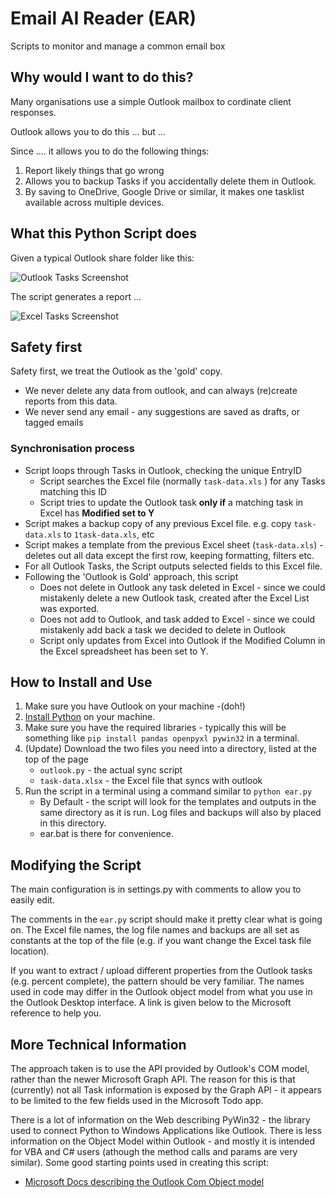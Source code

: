 # Email AI Reader (EAR)

Scripts to monitor and manage a common email box

## Why would I want to do this?

Many organisations use a simple Outlook mailbox to cordinate client responses.

Outlook allows you to do this ... but ...

Since .... it allows you to do the following things:

1. Report likely things that go wrong
1. Allows you to backup Tasks if you accidentally delete them in Outlook.
1. By saving to OneDrive, Google Drive or similar, it makes one tasklist available across multiple devices.

## What this Python Script does

Given a typical Outlook share folder like this:

![Outlook Tasks Screenshot](images/outlook-tasks.png)

The script generates a report ...

![Excel Tasks Screenshot](images/excel-tasks.png)

## Safety first

Safety first, we treat the Outlook as the 'gold' copy. 

* We never delete any data from outlook, and can always (re)create reports from this data.
* We never send any email - any suggestions are saved as drafts, or tagged emails

### Synchronisation process

* Script loops through Tasks in Outlook, checking the unique EntryID
  * Script searches the Excel file (normally ``task-data.xls`` ) for any Tasks matching this ID
  * Script tries to update the Outlook task __only if__ a matching task in Excel has __Modified set to Y__
* Script makes a backup copy of any previous Excel file. e.g. copy ``task-data.xls`` to ``1task-data.xls``, etc
* Script makes a template from the previous Excel sheet (``task-data.xls``) - deletes out all data except the first row, keeping  formatting, filters etc.
* For all Outlook Tasks, the Script outputs selected fields to this Excel file.
* Following the 'Outlook is Gold' approach, this script
  * Does not delete in Outlook any task deleted in Excel - since we could mistakenly delete a new Outlook task, created after the Excel List was exported.
  * Does not add to Outlook, and task added to Excel - since we could mistakenly add back a task we decided to delete in Outlook
  * Script only updates from Excel into Outlook if the Modified Column in the Excel spreadsheet has been set to Y.

## How to Install and Use

1. Make sure you have Outlook on your machine -(doh!)
1. [Install Python](https://www.python.org/downloads/) on your machine.
1. Make sure you have the required libraries - typically this will be something like ``pip install pandas openpyxl pywin32`` in a terminal.
1. (Update) Download the two files you need into a directory, listed at the top of the page
    * ``outlook.py`` - the actual sync script
    * ``task-data.xlsx`` - the Excel file that syncs with outlook
1. Run the script in a terminal using a command similar to ``python ear.py``
   * By Default - the script will look for the templates and outputs in the same directory as it is run. Log files and backups will also by placed in this directory.
   * ear.bat is there for convenience.

## Modifying the Script

The main configuration is in settings.py with comments to allow you to easily edit.

The comments in the ``ear.py`` script should make it pretty clear what is going on. The Excel file names, the log file names and backups are all set as constants at the top of the file (e.g. if you want change the Excel task file location).

If you want to extract / upload different properties from the Outlook tasks (e.g. percent complete), the pattern should be very familiar. The names used in code may differ in the Outlook object model from what you use in the Outlook Desktop interface. A link is given below to the Microsoft reference to help you.

## More Technical Information

The approach taken is to use the API provided by Outlook's COM model, rather than the newer Microsoft Graph API. The reason for this is that (currently) not all Task information is exposed by the Graph API - it appears to be limited to the few fields used in the Microsoft Todo app.

There is a lot of information on the Web describing PyWin32 - the library used to connect Python to Windows Applications like Outlook. There is less information on the Object Model within Outlook - and mostly it is intended for VBA and C# users (athough the method calls and params are very similar). Some good starting points used in creating this script:


* [Microsoft Docs describing the Outlook Com Object model](https://docs.microsoft.com/en-us/dotnet/api/microsoft.office.interop.outlook.mapifolder?view=outlook-pia)
